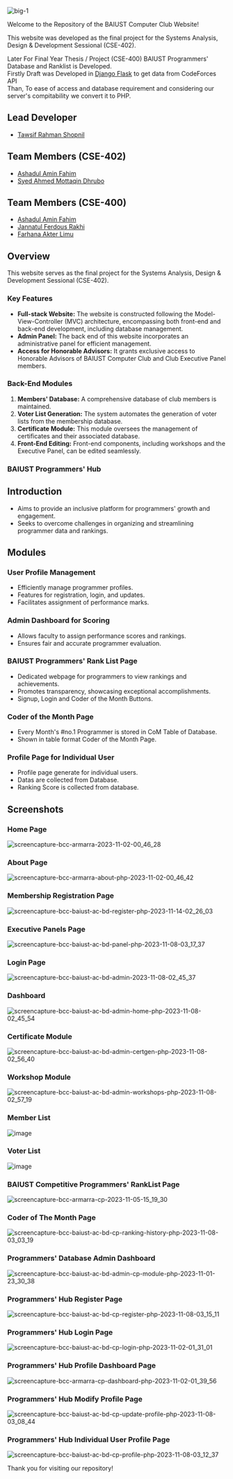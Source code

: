 ![big-1](https://github.com/BAIUST-Computer-Club/bcc_website/assets/76777358/2cb69a9d-353a-4c09-b171-bac750b2f9ba)

Welcome to the Repository of the BAIUST Computer Club Website!

This website was developed as the final project for the Systems Analysis, Design & Development Sessional (CSE-402).</br>

Later For Final Year Thesis / Project (CSE-400) BAIUST Programmers' Database and Ranklist is Developed.</br>
Firstly Draft was Developed in [Django Flask](https://github.com/BAIUST-Computer-Club/django-cp-ranklist-draft) to get data from CodeForces API </br> 
Than, To ease of access and database requirement and considering our server's compitability we convert it to PHP.

## Lead Developer
- [Tawsif Rahman Shopnil](https://www.github.com/tawsif-rahman-shopnil)
  
## Team Members (CSE-402)
- [Ashadul Amin Fahim](https://www.facebook.com/aminfahim2013)
- [Syed Ahmed Mottaqin Dhrubo](https://www.facebook.com/dhr.ubo.779)
  
## Team Members (CSE-400)
- [Ashadul Amin Fahim](https://www.facebook.com/aminfahim2013)
- [Jannatul Ferdous Rakhi](https://www.facebook.com/profile.php?id=100053089506998)
- [Farhana Akter Limu](https://www.facebook.com/profile.php?id=100073914122286)

## Overview

This website serves as the final project for the Systems Analysis, Design & Development Sessional (CSE-402).

### Key Features

- **Full-stack Website:** The website is constructed following the Model-View-Controller (MVC) architecture, encompassing both front-end and back-end development, including database management.
- **Admin Panel:** The back end of this website incorporates an administrative panel for efficient management.
- **Access for Honorable Advisors:** It grants exclusive access to Honorable Advisors of BAIUST Computer Club and Club Executive Panel members.

### Back-End Modules

1. **Members' Database:** A comprehensive database of club members is maintained.
2. **Voter List Generation:** The system automates the generation of voter lists from the membership database.
3. **Certificate Module:** This module oversees the management of certificates and their associated database.
4. **Front-End Editing:** Front-end components, including workshops and the Executive Panel, can be edited seamlessly.

### BAIUST Programmers' Hub
## Introduction

- Aims to provide an inclusive platform for programmers' growth and engagement.
- Seeks to overcome challenges in organizing and streamlining programmer data and rankings.

## Modules

### User Profile Management

- Efficiently manage programmer profiles.
- Features for registration, login, and updates.
- Facilitates assignment of performance marks.

### Admin Dashboard for Scoring

- Allows faculty to assign performance scores and rankings.
- Ensures fair and accurate programmer evaluation.

### BAIUST Programmers' Rank List Page

- Dedicated webpage for programmers to view rankings and achievements.
- Promotes transparency, showcasing exceptional accomplishments.
- Signup, Login and Coder of the Month Buttons.

### Coder of the Month Page

- Every Month's #no.1 Programmer is stored in CoM Table of Database.
- Shown in table format Coder of the Month Page.

### Profile Page for Individual User

- Profile page generate for individual users.
- Datas are collected from Database. 
- Ranking Score is collected from database.

## Screenshots

### Home Page
![screencapture-bcc-armarra-2023-11-02-00_46_28](https://github.com/BAIUST-Computer-Club/bcc_website/assets/76777358/7abd7273-384d-48b9-b9fd-4d5661e0c828)


### About Page
![screencapture-bcc-armarra-about-php-2023-11-02-00_46_42](https://github.com/BAIUST-Computer-Club/bcc_website/assets/76777358/1a46877b-25e1-4f98-8a9e-7ba24e54fc78)


### Membership Registration Page
![screencapture-bcc-baiust-ac-bd-register-php-2023-11-14-02_26_03](https://github.com/BAIUST-Computer-Club/bcc_website/assets/76777358/56bd7fc7-d31d-438c-b6c4-884a5a501db8)


### Executive Panels Page
![screencapture-bcc-baiust-ac-bd-panel-php-2023-11-08-03_17_37](https://github.com/BAIUST-Computer-Club/bcc_website/assets/76777358/6bf5fefd-3684-4fad-93d8-1ceff7275cae)


### Login Page
![screencapture-bcc-baiust-ac-bd-admin-2023-11-08-02_45_37](https://github.com/BAIUST-Computer-Club/bcc_website/assets/76777358/38057554-7974-4a7b-b3bf-8771a36b3de9)


### Dashboard
![screencapture-bcc-baiust-ac-bd-admin-home-php-2023-11-08-02_45_54](https://github.com/BAIUST-Computer-Club/bcc_website/assets/76777358/f0cbd059-146c-46d3-80bd-2dbfbd8946b0)


### Certificate Module
![screencapture-bcc-baiust-ac-bd-admin-certgen-php-2023-11-08-02_56_40](https://github.com/BAIUST-Computer-Club/bcc_website/assets/76777358/19d33b8a-f916-4a73-8452-c50af41d89fb)


### Workshop Module
![screencapture-bcc-baiust-ac-bd-admin-workshops-php-2023-11-08-02_57_19](https://github.com/BAIUST-Computer-Club/bcc_website/assets/76777358/4ebfd754-6d5a-4cc2-9902-ce7da57ff0c2)


### Member List
![image](https://github.com/BAIUST-Computer-Club/bcc_website/assets/76777358/b5c23eed-02d5-4a41-b06f-5d529209bbc9)



### Voter List
![image](https://github.com/BAIUST-Computer-Club/bcc_website/assets/76777358/1002182c-dd44-4ba5-aa2b-648259f4fc92)


### BAIUST Competitive Programmers' RankList Page
 
![screencapture-bcc-armarra-cp-2023-11-05-15_19_30](https://github.com/BAIUST-Computer-Club/bcc_website/assets/76777358/e42ffd21-4716-48a8-8e6a-b78af9844537)

### Coder of The Month Page

![screencapture-bcc-baiust-ac-bd-cp-ranking-history-php-2023-11-08-03_03_19](https://github.com/BAIUST-Computer-Club/bcc_website/assets/76777358/a9552590-9d69-4773-8118-969baa209eb8)


### Programmers' Database Admin Dashboard
![screencapture-bcc-baiust-ac-bd-admin-cp-module-php-2023-11-01-23_30_38](https://github.com/BAIUST-Computer-Club/bcc_website/assets/76777358/91053d86-8fe0-49b5-8b11-ad938fd68b22)


### Programmers' Hub Register Page
![screencapture-bcc-baiust-ac-bd-cp-register-php-2023-11-08-03_15_11](https://github.com/BAIUST-Computer-Club/bcc_website/assets/76777358/e42c31ae-8c94-4ca4-b397-29812e2e9ac7)


### Programmers' Hub Login Page
![screencapture-bcc-baiust-ac-bd-cp-login-php-2023-11-02-01_31_01](https://github.com/BAIUST-Computer-Club/bcc_website/assets/76777358/cd9f83a8-fcfe-4fb7-a312-d330a149addd)


### Programmers' Hub Profile Dashboard Page

![screencapture-bcc-armarra-cp-dashboard-php-2023-11-02-01_39_56](https://github.com/BAIUST-Computer-Club/bcc_website/assets/76777358/9599caa5-942c-474b-93d4-48e578341fc3)


### Programmers' Hub Modify Profile Page

![screencapture-bcc-baiust-ac-bd-cp-update-profile-php-2023-11-08-03_08_44](https://github.com/BAIUST-Computer-Club/bcc_website/assets/76777358/85414cef-262c-480e-a6ea-a3d8155ff068)


### Programmers' Hub Individual User Profile Page
![screencapture-bcc-baiust-ac-bd-cp-profile-php-2023-11-08-03_12_37](https://github.com/BAIUST-Computer-Club/bcc_website/assets/76777358/394f05ac-feaa-479c-b64a-d87c7caf36ad)


Thank you for visiting our repository!
